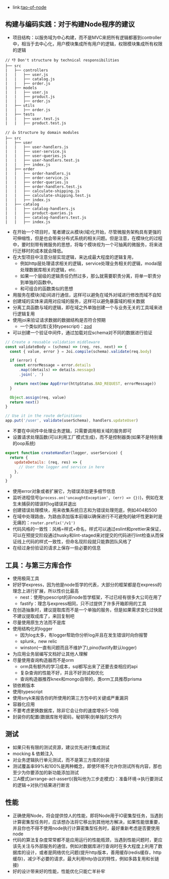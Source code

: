 - link:[tao-of-node](https://alexkondov.com/tao-of-node/)

## 构建与编码实践：对于构建Node程序的建议

- 项目结构：以服务域为中心构建，而不是MVC来把所有逻辑都塞到controller中，相当于去中心化，用户模块集成所有用户的逻辑，权限模块集成所有权限的逻辑

```text
// 👎 Don't structure by technical responsibilities
├── src
|   ├── controllers
|   |   ├── user.js
|   |   ├── catalog.js
|   |   ├── order.js
|   ├── models
|   |   ├── user.js
|   |   ├── product.js
|   |   ├── order.js
|   ├── utils
|   |   ├── order.js
|   ├── tests
|   |   ├── user.test.js
|   |   ├── product.test.js

// 👍 Structure by domain modules
├── src
|   ├── user
|   |   ├── user-handlers.js
|   |   ├── user-service.js
|   |   ├── user-queries.js
|   |   ├── user-handlers.test.js
|   |   ├── index.js
|   ├── order
|   |   ├── order-handlers.js
|   |   ├── order-service.js
|   |   ├── order-queries.js
|   |   ├── order-handlers.test.js
|   |   ├── calculate-shipping.js
|   |   ├── calculate-shipping.test.js
|   |   ├── index.js
|   ├── catalog
|   |   ├── catalog-handlers.js
|   |   ├── product-queries.js
|   |   ├── catalog-handlers.test.js
|   |   ├── index.js
```

- 在开始一个项目时，笔者建议从模块(域)化开始，尽管微服务架构具有更强的可伸缩性，但是也会带来分布式系统的相关问题。但是注意，在模块化的过程中，要时刻带有微服务的思想，将每个模块视为一个可抽离的微服务，将来进行迁移时的成本就会降低。
- 在大型项目中注意分层实现逻辑，来达成最大程度的逻辑复用，
	- 例如http层处理请求相关的逻辑，service处理业务相关的逻辑，modal层处理数据库相关的逻辑，etc.
	- 如果一个层级的逻辑责任仍然过多，那么就需要职责分离，将单一职责分到单独的函数中。
	- 和可组合的函数类似的思想
- 用服务在模块(域)间进行通信，这样可以避免在域外对域进行修改而域不自知
- 创建域的实体来调用对应域的服务，这样可以避免暴露域的相关数据
- 分离工具函数与域的逻辑，即在域之外单独创建一个与业务无关的工具域来进行逻辑复用
- 使用joi来验证请求数据的数据结构是否符合预期
	- 一个类似的库(支持typescript)：[zod](https://github.com/colinhacks/zod)
- 可以创建一个验证中间件，通过加载对应schema对不同的数据进行验证

```js
// Create a reusable validation middleware
const validateBody = (schema) => (req, res, next) => {
  const { value, error } = Joi.compile(schema).validate(req.body)

  if (error) {
    const errorMessage = error.details
      .map((details) => details.message)
      .join(', ')

    return next(new AppError(httpStatus.BAD_REQUEST, errorMessage))
  }

  Object.assign(req, value)
  return next()
}

// Use it in the route definitions
app.put('/user', validate(userSchema), handlers.updateUser)
```

- 不要在中间件中处理业务逻辑，只需要调用相关域的服务即可
- 设置请求处理函数(可以利用工厂模式生成)，而不是控制器类(如果不是特别重的oop系统)

```js
export function createHandler(logger, userService) {
  return {
    updateDetails: (req, res) => {
      // User the logger and service in here
    },
  }
}
```

- 使用error对象或者扩展它，为错误添加更多细节信息
- 监听进程信号(`process.on('uncaughtException', (err) => {})`)，例如在发生未捕获的错误时log错误并退出
- 创建错误处理模块，用来收集系统日志和为错误处理兜底，例如404和500
- 在域中处理路由，为路由添加版本前缀以确保进行不可避免的破坏性更新时是无痛的：`router.prefix('/v1')`
- 代码风格的一致性：风格=样式+命名，样式可以通过eslint和prettier来保证，可以在预提交阶段通过husky和lint-staged来对提交的代码进行lint检查从而保证线上代码的样式一致性，但命名现阶段就只能靠团队风格了
- 在经过身份验证的请求上保存一些必要的信息

## 工具：与第三方库合作

- 使用极简工具
- 好好学express，因为他是node哲学的代表，大部分的框架都是在express的理念上进行扩展，所以性价比最高
	- nest：使用typescript的非node哲学框架，不过已经有很多大公司在用了
	- fastify：理念与express相同，只不过提供了许多开箱即用的工具
- 在创造抽象时，建议提取库而不是一个单独的服务，但是如果需求变化过快就不建议提取成库了，来回复制吧
- 尽量使用原生方法而不是库
- 使用结构化的logger
	- 因为log太多，有logger帮助你分析log并且在发生错误时向你报警
	- splunk，new relic
	- winston(一直有问题而且不维护了),pino(fastify默认logger)
- 为应用业务层编写文档好让其他人理解
- 尽量使用查询构造器而不是orm
	- orm具有额外的学习成本，sql都写出来了还要去查相应的api
	- 复杂查询的性能不好，并且不好测试和优化
	- 查询构造器推荐knex和mongo自带的，类orm工具推荐prisma
- 锁依赖版本
- 使用typescript
- 使用snyk来报告你的所使用的第三方包中的关键或严重漏洞
- 容器化应用
- 不要考虑更换数据库，除非它会让你的速度增长5-10倍
- 封装你的配置(数据库账号密码，秘钥等)到单独的文件内

## 测试

- 如果只有有限的测试资源，建议优先进行集成测试
- mocking & 依赖注入
- 对业务逻辑执行单元测试，而不是第三方库的封装
- 测试覆盖率99%和100%是两种概念，即使环境不允许你测试所有内容，那也至少为你要添加的新功能添加测试
- 三A模式(arrange-act-assert)(我叫他为三步走模式)：准备环境->执行要测试的逻辑->对执行结果进行断言

## 性能

- 正确使用Node，将会提供惊人的性能，即将Node用于IO密集型任务，当遇到计算密集型任务时，应该想办法将它移出到其他地方解决，如果性能很重要，并且你也不得不使用node执行计算密集型任务时，最好重新考虑是否要使用node
- 代码的算法复杂度常常都不是应用运行的性能瓶颈，当遇到性能问题时，更应该先关注与外部服务的通信，例如对数据库进行查询时在多大程度上利用了数据库的设计，或者是网络优化问题(提升http版本，善用缓存(redis缓存，http缓存)，减少不必要的请求，最大利用http协议的特性，例如多路复用和长链接)
- 好的设计带来好的性能，性能优化只能亡羊补牢
